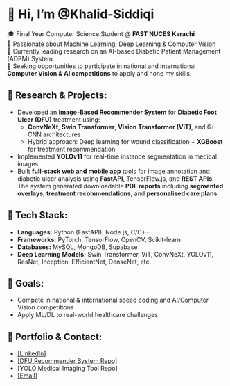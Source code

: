 # 👋 Hi, I’m @Khalid-Siddiqi

🎓 Final Year Computer Science Student @ **FAST NUCES Karachi**  
🧠 Passionate about Machine Learning, Deep Learning & Computer Vision  
💼 Currently leading research on an AI-based Diabetic Patient Management (ADPM) System  
🎯 Seeking opportunities to participate in national and international **Computer Vision & AI competitions** to apply and hone my skills.

## 🔬 Research & Projects:
- Developed an **Image-Based Recommender System** for **Diabetic Foot Ulcer (DFU)** treatment using:
   - **ConvNeXt**, **Swin Transformer**, **Vision Transformer (ViT)**, and 6+ CNN architectures  
   - Hybrid approach: Deep learning for wound classification + **XGBoost** for treatment recommendation  
- Implemented **YOLOv11** for real-time instance segmentation in medical images  
- Built **full-stack web and mobile app** tools for image annotation and diabetic ulcer analysis using **FastAPI**, TensorFlow.js, and **REST APIs**. The system generated downloadable **PDF reports** including **segmented overlays**, **treatment recommendations**, and **personalised care plans**.

## 🧰 Tech Stack:
- **Languages:** Python (FastAPI), Node.js, C/C++  
- **Frameworks:** PyTorch, TensorFlow, OpenCV, Scikit-learn  
- **Databases:** MySQL, MongoDB, Supabase  
- **Deep Learning Models:** Swin Transformer, ViT, ConvNeXt, YOLOv11, ResNet, Inception, EfficientNet, DenseNet, etc.

## 🎯 Goals:
- Compete in national & international speed coding and AI/Computer Vision competitions  
- Apply ML/DL to real-world healthcare challenges

## 🔗 Portfolio & Contact:
- [[LinkedIn]](https://www.linkedin.com/in/khalid-khurshid-siddiqui-b0b827238/)  
- [[DFU Recommender System Repo]](https://github.com/Khalid-Siddiqi/Image-Based-Recommender-System-for-Personalized-Diabetic-Foot-Ulcer-Treatment-Using-Deep-Learning)  
- [YOLO Medical Imaging Tool Repo]  
- [[Email]](khalid20031016@gmail.com)

